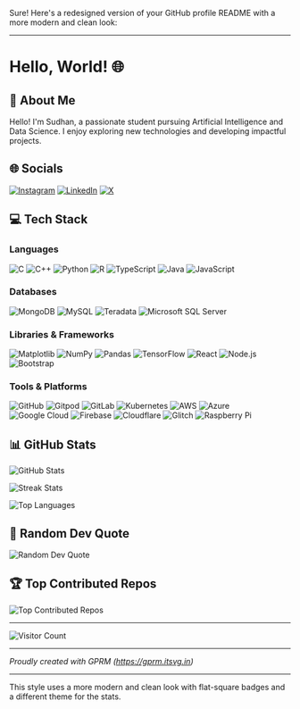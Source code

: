 Sure! Here's a redesigned version of your GitHub profile README with a more modern and clean look:

---

# Hello, World! 🌐

## 💫 About Me

Hello! I'm Sudhan, a passionate student pursuing Artificial Intelligence and Data Science. I enjoy exploring new technologies and developing impactful projects.

## 🌐 Socials

[![Instagram](https://img.shields.io/badge/Instagram-%23E4405F.svg?style=for-the-badge&logo=Instagram&logoColor=white)](https://instagram.com/hhs_7304)
[![LinkedIn](https://img.shields.io/badge/LinkedIn-%230077B5.svg?style=for-the-badge&logo=linkedin&logoColor=white)](https://linkedin.com/in/hariharasudhan)
[![X](https://img.shields.io/badge/X-%23000000.svg?style=for-the-badge&logo=X&logoColor=white)](https://x.com/hhs_7304)

## 💻 Tech Stack

### Languages

![C](https://img.shields.io/badge/C-%2300599C.svg?style=flat-square&logo=c&logoColor=white)
![C++](https://img.shields.io/badge/C++-%2300599C.svg?style=flat-square&logo=c%2B%2B&logoColor=white)
![Python](https://img.shields.io/badge/Python-%233776AB.svg?style=flat-square&logo=python&logoColor=white)
![R](https://img.shields.io/badge/R-%23276DC3.svg?style=flat-square&logo=r&logoColor=white)
![TypeScript](https://img.shields.io/badge/TypeScript-%233178C6.svg?style=flat-square&logo=typescript&logoColor=white)
![Java](https://img.shields.io/badge/Java-%23ED8B00.svg?style=flat-square&logo=openjdk&logoColor=white)
![JavaScript](https://img.shields.io/badge/JavaScript-%23F7DF1E.svg?style=flat-square&logo=javascript&logoColor=black)

### Databases

![MongoDB](https://img.shields.io/badge/MongoDB-%234ea94b.svg?style=flat-square&logo=mongodb&logoColor=white)
![MySQL](https://img.shields.io/badge/MySQL-%234479A1.svg?style=flat-square&logo=mysql&logoColor=white)
![Teradata](https://img.shields.io/badge/Teradata-%23F37440.svg?style=flat-square&logo=teradata&logoColor=white)
![Microsoft SQL Server](https://img.shields.io/badge/Microsoft%20SQL%20Server-%23CC2927.svg?style=flat-square&logo=microsoft-sql-server&logoColor=white)

### Libraries & Frameworks

![Matplotlib](https://img.shields.io/badge/Matplotlib-%23ffffff.svg?style=flat-square&logo=matplotlib&logoColor=black)
![NumPy](https://img.shields.io/badge/NumPy-%23013243.svg?style=flat-square&logo=numpy&logoColor=white)
![Pandas](https://img.shields.io/badge/Pandas-%23150458.svg?style=flat-square&logo=pandas&logoColor=white)
![TensorFlow](https://img.shields.io/badge/TensorFlow-%23FF6F00.svg?style=flat-square&logo=tensorflow&logoColor=white)
![React](https://img.shields.io/badge/React-%2361DAFB.svg?style=flat-square&logo=react&logoColor=black)
![Node.js](https://img.shields.io/badge/Node.js-%23339933.svg?style=flat-square&logo=node.js&logoColor=white)
![Bootstrap](https://img.shields.io/badge/Bootstrap-%237952B3.svg?style=flat-square&logo=bootstrap&logoColor=white)

### Tools & Platforms

![GitHub](https://img.shields.io/badge/GitHub-%23121011.svg?style=flat-square&logo=github&logoColor=white)
![Gitpod](https://img.shields.io/badge/Gitpod-%23f06611.svg?style=flat-square&logo=gitpod&logoColor=white)
![GitLab](https://img.shields.io/badge/GitLab-%23181717.svg?style=flat-square&logo=gitlab&logoColor=white)
![Kubernetes](https://img.shields.io/badge/Kubernetes-%23326CE5.svg?style=flat-square&logo=kubernetes&logoColor=white)
![AWS](https://img.shields.io/badge/AWS-%23FF9900.svg?style=flat-square&logo=amazon-aws&logoColor=white)
![Azure](https://img.shields.io/badge/Azure-%230072C6.svg?style=flat-square&logo=microsoft-azure&logoColor=white)
![Google Cloud](https://img.shields.io/badge/Google%20Cloud-%234285F4.svg?style=flat-square&logo=google-cloud&logoColor=white)
![Firebase](https://img.shields.io/badge/Firebase-%23FFCA28.svg?style=flat-square&logo=firebase&logoColor=black)
![Cloudflare](https://img.shields.io/badge/Cloudflare-%23F38020.svg?style=flat-square&logo=cloudflare&logoColor=white)
![Glitch](https://img.shields.io/badge/Glitch-%233333FF.svg?style=flat-square&logo=glitch&logoColor=white)
![Raspberry Pi](https://img.shields.io/badge/Raspberry%20Pi-%23C51A4A.svg?style=flat-square&logo=raspberry-pi&logoColor=white)

## 📊 GitHub Stats

![GitHub Stats](https://github-readme-stats.vercel.app/api?username=Hhs7304&show_icons=true&theme=radical&hide_border=true)

![Streak Stats](https://github-readme-streak-stats.herokuapp.com/?user=Hhs7304&theme=radical&hide_border=true)

![Top Languages](https://github-readme-stats.vercel.app/api/top-langs/?username=Hhs7304&layout=compact&theme=radical&hide_border=true)

## 📜 Random Dev Quote

![Random Dev Quote](https://quotes-github-readme.vercel.app/api?type=horizontal&theme=radical)

## 🏆 Top Contributed Repos

![Top Contributed Repos](https://github-contributor-stats.vercel.app/api?username=Hhs7304&limit=5&theme=radical&combine_all_yearly_contributions=true)

---

![Visitor Count](https://visitcount.itsvg.in/api?id=Hhs7304&icon=0&color=0)

---

*Proudly created with GPRM (https://gprm.itsvg.in)*

---

This style uses a more modern and clean look with flat-square badges and a different theme for the stats.
